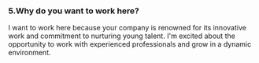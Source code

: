 ### 5.Why do you want to work here?

I want to work here because your company is renowned for its innovative work and commitment to nurturing young talent. I'm excited about the opportunity to work with experienced professionals and grow in a dynamic environment.
